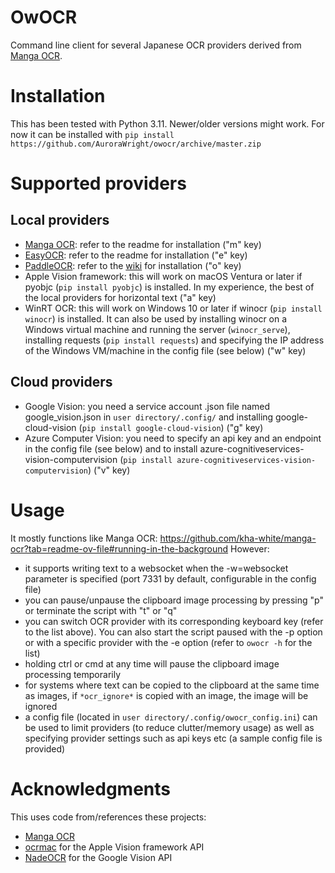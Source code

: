 # OwOCR

Command line client for several Japanese OCR providers derived from [Manga OCR](https://github.com/kha-white/manga-ocr).

# Installation

This has been tested with Python 3.11. Newer/older versions might work. For now it can be installed with `pip install https://github.com/AuroraWright/owocr/archive/master.zip`

# Supported providers

## Local providers
- [Manga OCR](https://github.com/kha-white/manga-ocr): refer to the readme for installation ("m" key)
- [EasyOCR](https://github.com/JaidedAI/EasyOCR): refer to the readme for installation ("e" key)
- [PaddleOCR](https://github.com/PaddlePaddle/PaddleOCR): refer to the [wiki](https://github.com/PaddlePaddle/PaddleOCR/blob/release/2.7/doc/doc_en/quickstart_en.md) for installation ("o" key)
- Apple Vision framework: this will work on macOS Ventura or later if pyobjc (`pip install pyobjc`) is installed. In my experience, the best of the local providers for horizontal text ("a" key)
- WinRT OCR: this will work on Windows 10 or later if winocr (`pip install winocr`) is installed. It can also be used by installing winocr on a Windows virtual machine and running the server (`winocr_serve`), installing requests (`pip install requests`) and specifying the IP address of the Windows VM/machine in the config file (see below) ("w" key)

## Cloud providers
- Google Vision: you need a service account .json file named google_vision.json in `user directory/.config/` and installing google-cloud-vision (`pip install google-cloud-vision`) ("g" key)
- Azure Computer Vision: you need to specify an api key and an endpoint in the config file (see below) and to install azure-cognitiveservices-vision-computervision (`pip install azure-cognitiveservices-vision-computervision`) ("v" key)

# Usage

It mostly functions like Manga OCR: https://github.com/kha-white/manga-ocr?tab=readme-ov-file#running-in-the-background
However:
- it supports writing text to a websocket when the -w=websocket parameter is specified (port 7331 by default, configurable in the config file)
- you can pause/unpause the clipboard image processing by pressing "p" or terminate the script with "t" or "q"
- you can switch OCR provider with its corresponding keyboard key (refer to the list above). You can also start the script paused with the -p option or with a specific provider with the -e option (refer to `owocr -h` for the list)
- holding ctrl or cmd at any time will pause the clipboard image processing temporarily
- for systems where text can be copied to the clipboard at the same time as images, if `*ocr_ignore*` is copied with an image, the image will be ignored
- a config file (located in `user directory/.config/owocr_config.ini`) can be used to limit providers (to reduce clutter/memory usage) as well as specifying provider settings such as api keys etc (a sample config file is provided)

# Acknowledgments

This uses code from/references these projects:
- [Manga OCR](https://github.com/kha-white/manga-ocr)
- [ocrmac](https://github.com/straussmaximilian/ocrmac) for the Apple Vision framework API
- [NadeOCR](https://github.com/Natsume-197/NadeOCR) for the Google Vision API

